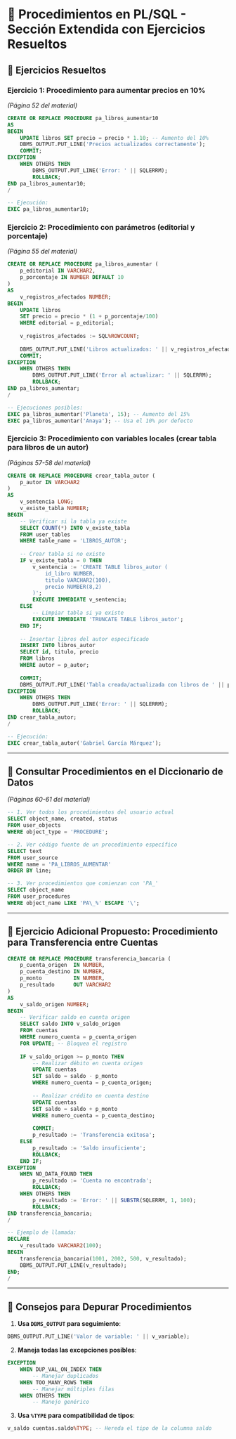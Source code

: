 # 📝 **Procedimientos en PL/SQL** - Sección Extendida con Ejercicios Resueltos

## 📌 **Ejercicios Resueltos**

### **Ejercicio 1: Procedimiento para aumentar precios en 10%**
*(Página 52 del material)*

```sql
CREATE OR REPLACE PROCEDURE pa_libros_aumentar10 
AS
BEGIN
    UPDATE libros SET precio = precio * 1.10; -- Aumento del 10%
    DBMS_OUTPUT.PUT_LINE('Precios actualizados correctamente');
    COMMIT;
EXCEPTION
    WHEN OTHERS THEN
        DBMS_OUTPUT.PUT_LINE('Error: ' || SQLERRM);
        ROLLBACK;
END pa_libros_aumentar10;
/

-- Ejecución:
EXEC pa_libros_aumentar10;
```

### **Ejercicio 2: Procedimiento con parámetros (editorial y porcentaje)**
*(Página 55 del material)*

```sql
CREATE OR REPLACE PROCEDURE pa_libros_aumentar (
    p_editorial IN VARCHAR2,
    p_porcentaje IN NUMBER DEFAULT 10
)
AS
    v_registros_afectados NUMBER;
BEGIN
    UPDATE libros 
    SET precio = precio * (1 + p_porcentaje/100)
    WHERE editorial = p_editorial;
    
    v_registros_afectados := SQL%ROWCOUNT;
    
    DBMS_OUTPUT.PUT_LINE('Libros actualizados: ' || v_registros_afectados);
    COMMIT;
EXCEPTION
    WHEN OTHERS THEN
        DBMS_OUTPUT.PUT_LINE('Error al actualizar: ' || SQLERRM);
        ROLLBACK;
END pa_libros_aumentar;
/

-- Ejecuciones posibles:
EXEC pa_libros_aumentar('Planeta', 15); -- Aumento del 15%
EXEC pa_libros_aumentar('Anaya'); -- Usa el 10% por defecto
```

### **Ejercicio 3: Procedimiento con variables locales (crear tabla para libros de un autor)**
*(Páginas 57-58 del material)*

```sql
CREATE OR REPLACE PROCEDURE crear_tabla_autor (
    p_autor IN VARCHAR2
)
AS
    v_sentencia LONG;
    v_existe_tabla NUMBER;
BEGIN
    -- Verificar si la tabla ya existe
    SELECT COUNT(*) INTO v_existe_tabla
    FROM user_tables
    WHERE table_name = 'LIBROS_AUTOR';
    
    -- Crear tabla si no existe
    IF v_existe_tabla = 0 THEN
        v_sentencia := 'CREATE TABLE libros_autor (
            id_libro NUMBER,
            titulo VARCHAR2(100),
            precio NUMBER(8,2)
        )';
        EXECUTE IMMEDIATE v_sentencia;
    ELSE
        -- Limpiar tabla si ya existe
        EXECUTE IMMEDIATE 'TRUNCATE TABLE libros_autor';
    END IF;
    
    -- Insertar libros del autor especificado
    INSERT INTO libros_autor
    SELECT id, titulo, precio
    FROM libros
    WHERE autor = p_autor;
    
    COMMIT;
    DBMS_OUTPUT.PUT_LINE('Tabla creada/actualizada con libros de ' || p_autor);
EXCEPTION
    WHEN OTHERS THEN
        DBMS_OUTPUT.PUT_LINE('Error: ' || SQLERRM);
        ROLLBACK;
END crear_tabla_autor;
/

-- Ejecución:
EXEC crear_tabla_autor('Gabriel García Márquez');
```

---

## 🔎 **Consultar Procedimientos en el Diccionario de Datos**
*(Páginas 60-61 del material)*

```sql
-- 1. Ver todos los procedimientos del usuario actual
SELECT object_name, created, status
FROM user_objects
WHERE object_type = 'PROCEDURE';

-- 2. Ver código fuente de un procedimiento específico
SELECT text
FROM user_source
WHERE name = 'PA_LIBROS_AUMENTAR'
ORDER BY line;

-- 3. Ver procedimientos que comienzan con 'PA_'
SELECT object_name
FROM user_procedures
WHERE object_name LIKE 'PA\_%' ESCAPE '\';
```

---

## 🧩 **Ejercicio Adicional Propuesto: Procedimiento para Transferencia entre Cuentas**

```sql
CREATE OR REPLACE PROCEDURE transferencia_bancaria (
    p_cuenta_origen  IN NUMBER,
    p_cuenta_destino IN NUMBER,
    p_monto          IN NUMBER,
    p_resultado      OUT VARCHAR2
)
AS
    v_saldo_origen NUMBER;
BEGIN
    -- Verificar saldo en cuenta origen
    SELECT saldo INTO v_saldo_origen
    FROM cuentas
    WHERE numero_cuenta = p_cuenta_origen
    FOR UPDATE; -- Bloquea el registro
    
    IF v_saldo_origen >= p_monto THEN
        -- Realizar débito en cuenta origen
        UPDATE cuentas
        SET saldo = saldo - p_monto
        WHERE numero_cuenta = p_cuenta_origen;
        
        -- Realizar crédito en cuenta destino
        UPDATE cuentas
        SET saldo = saldo + p_monto
        WHERE numero_cuenta = p_cuenta_destino;
        
        COMMIT;
        p_resultado := 'Transferencia exitosa';
    ELSE
        p_resultado := 'Saldo insuficiente';
        ROLLBACK;
    END IF;
EXCEPTION
    WHEN NO_DATA_FOUND THEN
        p_resultado := 'Cuenta no encontrada';
        ROLLBACK;
    WHEN OTHERS THEN
        p_resultado := 'Error: ' || SUBSTR(SQLERRM, 1, 100);
        ROLLBACK;
END transferencia_bancaria;
/

-- Ejemplo de llamada:
DECLARE
    v_resultado VARCHAR2(100);
BEGIN
    transferencia_bancaria(1001, 2002, 500, v_resultado);
    DBMS_OUTPUT.PUT_LINE(v_resultado);
END;
/
```

---

## 📌 **Consejos para Depurar Procedimientos**

1. **Usa `DBMS_OUTPUT` para seguimiento**:
```sql
DBMS_OUTPUT.PUT_LINE('Valor de variable: ' || v_variable);
```

2. **Maneja todas las excepciones posibles**:
```sql
EXCEPTION
    WHEN DUP_VAL_ON_INDEX THEN
        -- Manejar duplicados
    WHEN TOO_MANY_ROWS THEN
        -- Manejar múltiples filas
    WHEN OTHERS THEN
        -- Manejo genérico
```

3. **Usa `%TYPE` para compatibilidad de tipos**:
```sql
v_saldo cuentas.saldo%TYPE; -- Hereda el tipo de la columna saldo
```